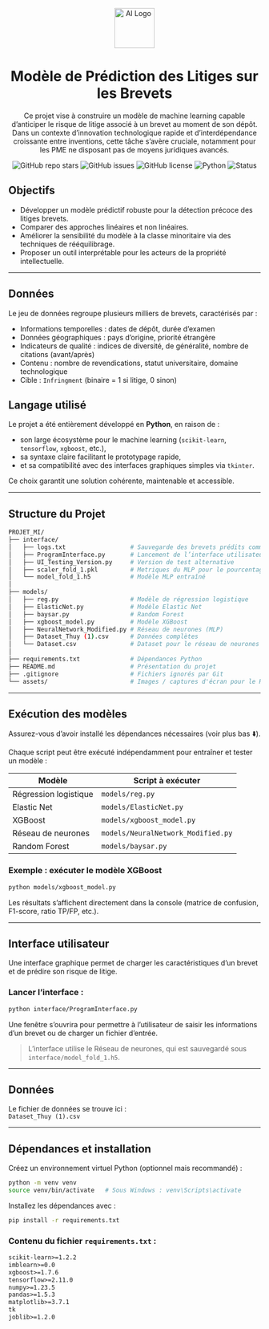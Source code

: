 <p align="center">
  <img src="https://img.icons8.com/ios-filled/100/000000/artificial-intelligence.png" alt="AI Logo" width="80"/>
</p>

<h1 align="center"> Modèle de Prédiction des Litiges sur les Brevets</h1>

<p align="center">
  Ce projet vise à construire un modèle de machine learning capable d’anticiper le risque de litige associé à un brevet au moment de son dépôt. Dans un contexte d’innovation technologique rapide et d’interdépendance croissante entre inventions, cette tâche s’avère cruciale, notamment pour les PME ne disposant pas de moyens juridiques avancés.
</p>

<p align="center">
  <img alt="GitHub repo stars" src="https://img.shields.io/github/stars/1drien/Projet-litige-des-brevets?style=social">
  <img alt="GitHub issues" src="https://img.shields.io/github/issues/1drien/Projet-litige-des-brevets">
  <img alt="GitHub license" src="https://img.shields.io/github/license/1drien/Projet-litige-des-brevets">
  <img alt="Python" src="https://img.shields.io/badge/Python-3.10-blue.svg">
  <img alt="Status" src="https://img.shields.io/badge/status-en%20cours-yellow">
</p>

## Objectifs

- Développer un modèle prédictif robuste pour la détection précoce des litiges brevets.
- Comparer des approches linéaires et non linéaires.
- Améliorer la sensibilité du modèle à la classe minoritaire via des techniques de rééquilibrage.
- Proposer un outil interprétable pour les acteurs de la propriété intellectuelle.

---

## Données

Le jeu de données regroupe plusieurs milliers de brevets, caractérisés par :

- Informations temporelles : dates de dépôt, durée d’examen
- Données géographiques : pays d’origine, priorité étrangère
- Indicateurs de qualité : indices de diversité, de généralité, nombre de citations (avant/après)
- Contenu : nombre de revendications, statut universitaire, domaine technologique
- Cible : `Infringment` (binaire = 1 si litige, 0 sinon)

## Langage utilisé

Le projet a été entièrement développé en **Python**, en raison de :

- son large écosystème pour le machine learning (`scikit-learn`, `tensorflow`, `xgboost`, etc.),
- sa syntaxe claire facilitant le prototypage rapide,
- et sa compatibilité avec des interfaces graphiques simples via `tkinter`.

Ce choix garantit une solution cohérente, maintenable et accessible.

---

## Structure du Projet

```bash
PROJET_MI/
├── interface/
│   ├── logs.txt                  # Sauvegarde des brevets prédits comme litigieux
│   ├── ProgramInterface.py       # Lancement de l’interface utilisateur
│   ├── UI_Testing_Version.py     # Version de test alternative
│   ├── scaler_fold_1.pkl         # Metriques du MLP pour le pourcentage
│   └── model_fold_1.h5           # Modèle MLP entraîné
│
├── models/
│   ├── reg.py                    # Modèle de régression logistique
│   ├── ElasticNet.py             # Modèle Elastic Net
│   ├── baysar.py                 # Random Forest
│   ├── xgboost_model.py          # Modèle XGBoost
│   ├── NeuralNetwork_Modified.py # Réseau de neurones (MLP)
│   ├── Dataset_Thuy (1).csv      # Données complètes
│   └── Dataset.csv               # Dataset pour le réseau de neurones
│
├── requirements.txt              # Dépendances Python
├── README.md                     # Présentation du projet
├── .gitignore                    # Fichiers ignorés par Git
└── assets/                       # Images / captures d'écran pour le README
```

---

## Exécution des modèles

Assurez-vous d’avoir installé les dépendances nécessaires (voir plus bas ⬇️).

Chaque script peut être exécuté indépendamment pour entraîner et tester un modèle :

| Modèle                | Script à exécuter                  |
| --------------------- | ---------------------------------- |
| Régression logistique | `models/reg.py`                    |
| Elastic Net           | `models/ElasticNet.py`             |
| XGBoost               | `models/xgboost_model.py`          |
| Réseau de neurones    | `models/NeuralNetwork_Modified.py` |
| Random Forest         | `models/baysar.py`                 |

### Exemple : exécuter le modèle XGBoost

```bash
python models/xgboost_model.py
```

Les résultats s’affichent directement dans la console (matrice de confusion, F1-score, ratio TP/FP, etc.).

---

## Interface utilisateur

Une interface graphique permet de charger les caractéristiques d’un brevet et de prédire son risque de litige.

### Lancer l’interface :

```bash
python interface/ProgramInterface.py
```

Une fenêtre s’ouvrira pour permettre à l’utilisateur de saisir les informations d’un brevet ou de charger un fichier d’entrée.

> L’interface utilise le Réseau de neurones, qui est sauvegardé sous `interface/model_fold_1.h5`.

---

## Données

Le fichier de données se trouve ici :  
`Dataset_Thuy (1).csv`

---

## Dépendances et installation

Créez un environnement virtuel Python (optionnel mais recommandé) :

```bash
python -m venv venv
source venv/bin/activate   # Sous Windows : venv\Scripts\activate
```

Installez les dépendances avec :

```bash
pip install -r requirements.txt
```

### Contenu du fichier `requirements.txt` :

```txt
scikit-learn>=1.2.2
imblearn>=0.0
xgboost>=1.7.6
tensorflow>=2.11.0
numpy>=1.23.5
pandas>=1.5.3
matplotlib>=3.7.1
tk
joblib>=1.2.0

```


